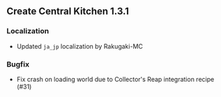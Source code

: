 ## Create Central Kitchen 1.3.1

### Localization
- Updated `ja_jp` localization by Rakugaki-MC

### Bugfix
- Fix crash on loading world due to Collector's Reap integration recipe (#31)